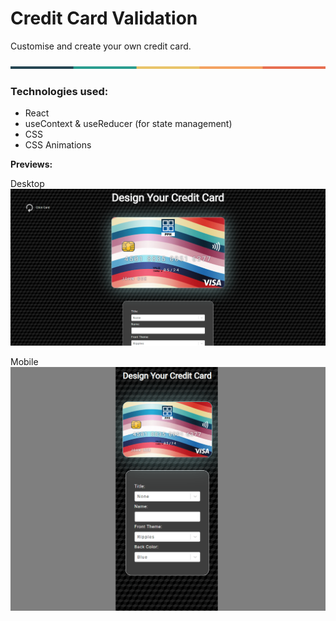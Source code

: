 # Credit Card Validation

Customise and create your own credit card. 

![This is an image](https://raw.githubusercontent.com/philipHinch/underline/main/underline.png)

### Technologies used:

- React
- useContext & useReducer (for state management)
- CSS
- CSS Animations

**Previews:**

Desktop
![This is an image](https://github.com/philipHinch/credit_card_validation/blob/main/src/assets/previews/credit_card_preview_large.png?raw=true)

Mobile
![This is an image](https://github.com/philipHinch/credit_card_validation/blob/main/src/assets/previews/credit_card_preview_small.png?raw=true)

